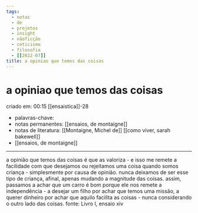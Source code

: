 ```yaml
---
tags:
  - notas
  - de
  - projetos
  - insight
  - nãoficção
  - ceticismo
  - filosofia
  - [[2022-07]]
title: a opiniao que temos das coisas
---
```

# a opiniao que temos das coisas
criado em: 00:15 [[ensaistica]]-28

- palavras-chave: 
- notas permanentes: [[ensaios, de montaigne]]
- notas de literatura: [[Montaigne, Michel de]] [[como viver, sarah bakewell]]
- [[ensaios, de montaigne]]
---
a opinião que temos das coisas é que as valoriza - e isso me remete a facilidade com que desejamos ou rejeitamos uma coisa quando somos criança - simplesmente por causa de opinião.
nunca deixamos de ser esse tipo de criança, afinal, apenas mudando a magnitude das coisas.
assim, passamos a achar que um carro é bom porque  ele nos remete a independência - a desejar um filho por achar que temos uma missão, a querer dinheiro por achar que aquilo facilita as coisas - nunca considerando o outro lado das coisas.
fonte: Livro I, ensaio xiv 